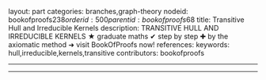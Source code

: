 layout: part
categories: branches,graph-theory
nodeid: bookofproofs$238
orderid: 500
parentid: bookofproofs$68
title: Transitive Hull and Irreducible Kernels
description: TRANSITIVE HULL AND IRREDUCIBLE KERNELS &#9733; graduate maths &#10004; step by step &#10010; by the axiomatic method &#10140; visit BookOfProofs now!
references: 
keywords: hull,irreducible,kernels,transitive
contributors: bookofproofs

---


---



